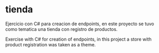 # tienda

Ejercicio con C# para creacion de endpoints, en este proyecto se tuvo como tematica una tienda con registro de productos.

Exercise with C# for creation of endpoints, in this project a store with product registration was taken as a theme.
